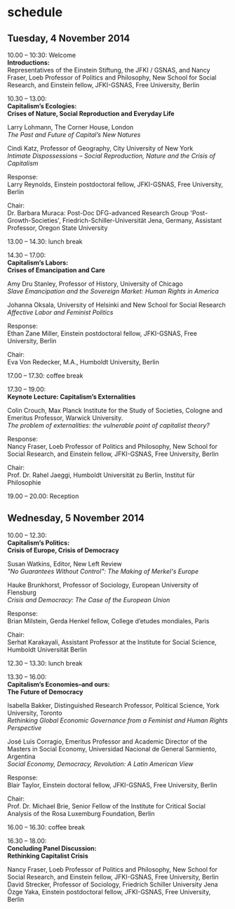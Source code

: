 # schedule

## Tuesday, 4 November 2014    
    
10.00 – 10:30: Welcome   
**Introductions:**  
Representatives of the Einstein Stiftung, the JFKI / GSNAS, and Nancy Fraser, Loeb Professor of Politics and Philosophy, New School for Social Research, and Einstein fellow, JFKI-GSNAS, Free University, Berlin 

10.30 – 13.00:   
**Capitalism’s Ecologies:  
Crises of Nature, Social Reproduction and Everyday Life**  
  
Larry Lohmann, The Corner House, London  
*The Past and Future of Capital’s New Natures*

Cindi Katz, Professor of Geography, City University of New York  
*Intimate Dispossessions – Social Reproduction, Nature and the Crisis of Capitalism*

Response:  
Larry Reynolds, Einstein postdoctoral fellow, JFKI-GSNAS, Free University, Berlin  

Chair:  
Dr. Barbara Muraca: Post-Doc DFG-advanced Research Group 'Post-Growth-Societies', Friedrich-Schiller-Universität Jena, Germany, Assistant Professor, Oregon State University

13.00 – 14.30: lunch break

14.30 – 17.00:  
**Capitalism’s Labors:  
Crises of Emancipation and Care**  
  
Amy Dru Stanley, Professor of History, University of Chicago   
*Slave Emancipation and the Sovereign Market: Human Rights in America*
  
Johanna Oksala, University of Helsinki and New School for Social Research  
*Affective Labor and Feminist Politics*

Response:  
Ethan Zane Miller, Einstein postdoctoral fellow, JFKI-GSNAS, Free University, Berlin 

Chair:  
Eva Von Redecker, M.A., Humboldt University, Berlin

17.00 – 17.30: coffee break

17.30 – 19.00:   
**Keynote Lecture: Capitalism’s Externalities**

Colin Crouch, Max Planck Institute for the Study of Societies, Cologne and Emeritus Professor, Warwick University.   
*The problem of externalities: the vulnerable point of capitalist theory?*  

Response:  
Nancy Fraser, Loeb Professor of Politics and Philosophy, New School for Social Research, and Einstein fellow, JFKI-GSNAS, Free University, Berlin 

Chair:  
Prof. Dr. Rahel Jaeggi, Humboldt Universität zu Berlin, Institut für Philosophie

19.00 – 20.00: Reception

## Wednesday, 5 November 2014

10.00 – 12.30:  
**Capitalism’s Politics:  
Crisis of Europe, Crisis of Democracy**  
  
Susan Watkins, Editor, New Left Review  
*"No Guarantees Without Control":  The Making of Merkel's Europe*

Hauke Brunkhorst, Professor of Sociology, European University of Flensburg  
*Crisis and Democracy: The Case of the European Union*

Response:  
Brian Milstein, Gerda Henkel fellow, College d’etudes mondiales, Paris

Chair:  
Serhat Karakayali, Assistant Professor at the Institute for Social Science, Humboldt Universität Berlin
  
12.30 – 13.30: lunch break

13.30 – 16.00:  
**Capitalism’s Economies–and ours:  
The Future of Democracy**  
  
Isabella Bakker, Distinguished Research Professor, Political Science, York University, Toronto  
*Rethinking Global Economic Governance from a Feminist and Human Rights Perspective*

José Luis Corragio, Emeritus Professor and Academic Director of the Masters in Social Economy, Universidad Nacional de General Sarmiento, Argentina  
*Social Economy, Democracy, Revolution: A Latin American View*

Response:  
Blair Taylor, Einstein doctoral fellow, JFKI-GSNAS, Free University, Berlin 

Chair:  
Prof. Dr. Michael Brie, Senior Fellow of the Institute for Critical Social Analysis of the Rosa Luxemburg Foundation, Berlin

16.00 – 16.30: coffee break

16.30 – 18.00:  
**Concluding Panel Discussion:   
Rethinking Capitalist Crisis**  
  
Nancy Fraser, Loeb Professor of Politics and Philosophy, New School for Social Research, and Einstein fellow, JFKI-GSNAS, Free University, Berlin   
David Strecker, Professor of Sociology, Friedrich Schiller University Jena  
Özge Yaka, Einstein postdoctoral fellow, JFKI-GSNAS, Free University, Berlin   
